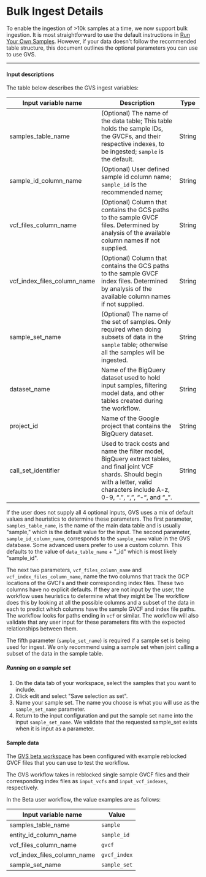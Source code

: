 # Bulk Ingest Details


To enable the ingestion of >10k samples at a time, we now support bulk ingestion. It is most straightforward to use the default instructions in [Run Your Own Samples](https://github.com/broadinstitute/gatk/blob/ah_var_store/scripts/variantstore/beta_docs/run-your-own-samples.md). However, if your data doesn't follow the recommended table structure, this document outlines the optional parameters you can use to use GVS.

---

#### Input descriptions

The table below describes the GVS ingest variables:

| Input variable name         | Description                                                                                                                                                                | Type |
|-----------------------------|----------------------------------------------------------------------------------------------------------------------------------------------------------------------------| --- |
| samples_table_name          | (Optional) The name of the data table; This table holds the sample IDs, the GVCFs, and their respective indexes, to be ingested; `sample` is the default.                                                                 | String |
| sample_id_column_name       | (Optional) User defined sample id column name; `sample_id` is the recommended name;                                                                                        | String |
| vcf_files_column_name       | (Optional) Column that contains the GCS paths to the sample GVCF files. Determined by analysis of the available column names if not supplied.                                                     | String |
| vcf_index_files_column_name | (Optional) Column that contains the GCS paths to the sample GVCF index files. Determined by analysis of the available column names if not supplied.                                               | String |
| sample_set_name             | (Optional) The name of the set of samples. Only required when doing subsets of data in the `sample` table; otherwise all the samples will be ingested.                                                                 | String |
| dataset_name                | Name of the BigQuery dataset used to hold input samples, filtering model data, and other tables created during the workflow.                                               | String |
| project_id                  | Name of the Google project that contains the BigQuery dataset.                                                                                                             | String |
| call_set_identifier         | Used to track costs and name the filter model, BigQuery extract tables, and final joint VCF shards. Should begin with a letter, valid characters include A-z, 0-9, “.”, “,”, “-“, and “_”. | String |


If the user does not supply all 4 optional inputs, GVS uses a mix of default values and heuristics to determine these parameters.
The first parameter, `samples_table_name`, is the name of the main data table and is usually "sample," which is the default value for the input.
The second parameter, `sample_id_column_name`, corresponds to the `sample_name` value in the GVS database. Some advanced users prefer to use a custom column. This defaults to the value of `data_table_name` + "_id" which is most likely "sample_id".

The next two parameters, `vcf_files_column_name` and `vcf_index_files_column_name`, name the two columns that track the GCP locations of the GVCFs and their corresponding index files.
These two columns have no explicit defaults. If they are not input by the user, the workflow uses heuristics to determine what they might be
The workflow does this by looking at all the possible columns and a subset of the data in each to predict which columns have the sample GVCF and index file paths. The workflow looks for paths ending in `vcf` or similar.
The workflow will also validate that any user input for these parameters fits with the expected relationships between them.

The fifth parameter (`sample_set_name`) is required if a sample set is being used for ingest. We only recommend using a sample set when joint calling a subset of the data in the sample table.

##### Running on a sample set
1. On the data tab of your workspace, select the samples that you want to include.
2. Click edit and select "Save selection as set". 
3. Name your sample set. The name you choose is what you will use as the `sample_set_name` parameter.
4. Return to the input configuration and put the sample set name into the input `sample_set_name`. We validate that the requested sample_set exists when it is input as a parameter.

#### Sample data

The [GVS beta workspace](https://app.terra.bio/#workspaces/gvs-prod/Genomic_Variant_Store_Beta) has been configured with example reblocked GVCF files that you can use to test the workflow.

The GVS workflow takes in reblocked single sample GVCF files and their corresponding index files as `input_vcfs` and `input_vcf_indexes`, respectively. 

In the Beta user workflow, the value examples are as follows:

| Input variable name    | Value   |
| ---------------------- | ------- | 
| samples_table_name| `sample` |
| entity_id_column_name | `sample_id` |
| vcf_files_column_name | `gvcf` | 
| vcf_index_files_column_name | `gvcf_index` | 
| sample_set_name | `sample_set` |
